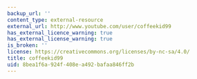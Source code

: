 ```yaml
---
backup_url: ''
content_type: external-resource
external_url: http://www.youtube.com/user/coffeekid99
has_external_licence_warning: true
has_external_license_warning: true
is_broken: ''
license: https://creativecommons.org/licenses/by-nc-sa/4.0/
title: coffeekid99
uid: 8bea1f6a-924f-408e-a492-bafaa846ff2b
---
```

